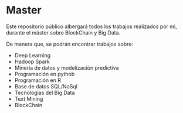 # Master

Este repositorio público albergará todos los trabajos realizados por mi, durante el máster sobre BlockChain y Big Data. 

De manera que, se podrán encontrar trabajos sobre: 

- Deep Learning
- Hadoop Spark
- Minería de datos y modelización predictiva
- Programación en pythob
- Programación en R
- Base de datos SQL/NoSql
- Tecnologías del Big Data
- Text Mining
- BlockChain

